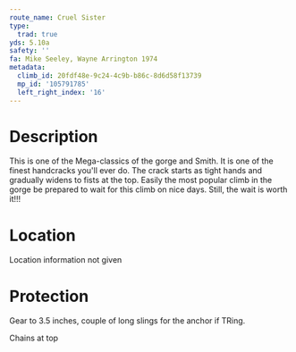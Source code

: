 ```yaml
---
route_name: Cruel Sister
type:
  trad: true
yds: 5.10a
safety: ''
fa: Mike Seeley, Wayne Arrington 1974
metadata:
  climb_id: 20fdf48e-9c24-4c9b-b86c-8d6d58f13739
  mp_id: '105791785'
  left_right_index: '16'
---
```

# Description
This is one of the Mega-classics of the gorge and Smith.  It is one of the finest handcracks you'll ever do.  The crack starts as tight hands and gradually widens to fists at the top.  Easily the most popular climb in the gorge be prepared to wait for this climb on nice days.  Still, the wait is worth it!!!

# Location
Location information not given

# Protection
Gear to 3.5 inches, couple of long slings for the anchor if TRing.

Chains at top
